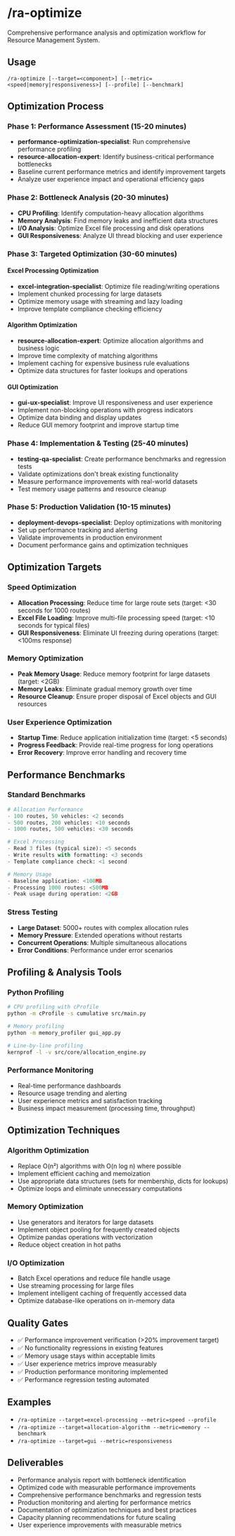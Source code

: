 # /ra-optimize

Comprehensive performance analysis and optimization workflow for Resource Management System.

## Usage
```
/ra-optimize [--target=<component>] [--metric=<speed|memory|responsiveness>] [--profile] [--benchmark]
```

## Optimization Process

### Phase 1: Performance Assessment (15-20 minutes)
- **performance-optimization-specialist**: Run comprehensive performance profiling
- **resource-allocation-expert**: Identify business-critical performance bottlenecks
- Baseline current performance metrics and identify improvement targets
- Analyze user experience impact and operational efficiency gaps

### Phase 2: Bottleneck Analysis (20-30 minutes)
- **CPU Profiling**: Identify computation-heavy allocation algorithms
- **Memory Analysis**: Find memory leaks and inefficient data structures
- **I/O Analysis**: Optimize Excel file processing and disk operations
- **GUI Responsiveness**: Analyze UI thread blocking and user experience

### Phase 3: Targeted Optimization (30-60 minutes)
#### Excel Processing Optimization
- **excel-integration-specialist**: Optimize file reading/writing operations
- Implement chunked processing for large datasets
- Optimize memory usage with streaming and lazy loading
- Improve template compliance checking efficiency

#### Algorithm Optimization
- **resource-allocation-expert**: Optimize allocation algorithms and business logic
- Improve time complexity of matching algorithms
- Implement caching for expensive business rule evaluations
- Optimize data structures for faster lookups and operations

#### GUI Optimization
- **gui-ux-specialist**: Improve UI responsiveness and user experience
- Implement non-blocking operations with progress indicators
- Optimize data binding and display updates
- Reduce GUI memory footprint and improve startup time

### Phase 4: Implementation & Testing (25-40 minutes)
- **testing-qa-specialist**: Create performance benchmarks and regression tests
- Validate optimizations don't break existing functionality
- Measure performance improvements with real-world datasets
- Test memory usage patterns and resource cleanup

### Phase 5: Production Validation (10-15 minutes)
- **deployment-devops-specialist**: Deploy optimizations with monitoring
- Set up performance tracking and alerting
- Validate improvements in production environment
- Document performance gains and optimization techniques

## Optimization Targets

### Speed Optimization
- **Allocation Processing**: Reduce time for large route sets (target: <30 seconds for 1000 routes)
- **Excel File Loading**: Improve multi-file processing speed (target: <10 seconds for typical files)
- **GUI Responsiveness**: Eliminate UI freezing during operations (target: <100ms response)

### Memory Optimization
- **Peak Memory Usage**: Reduce memory footprint for large datasets (target: <2GB)
- **Memory Leaks**: Eliminate gradual memory growth over time
- **Resource Cleanup**: Ensure proper disposal of Excel objects and GUI resources

### User Experience Optimization
- **Startup Time**: Reduce application initialization time (target: <5 seconds)
- **Progress Feedback**: Provide real-time progress for long operations
- **Error Recovery**: Improve error handling and recovery time

## Performance Benchmarks

### Standard Benchmarks
```python
# Allocation Performance
- 100 routes, 50 vehicles: <2 seconds
- 500 routes, 200 vehicles: <10 seconds
- 1000 routes, 500 vehicles: <30 seconds

# Excel Processing
- Read 3 files (typical size): <5 seconds
- Write results with formatting: <3 seconds
- Template compliance check: <1 second

# Memory Usage
- Baseline application: <100MB
- Processing 1000 routes: <500MB
- Peak usage during operation: <2GB
```

### Stress Testing
- **Large Dataset**: 5000+ routes with complex allocation rules
- **Memory Pressure**: Extended operations without restarts
- **Concurrent Operations**: Multiple simultaneous allocations
- **Error Conditions**: Performance under error scenarios

## Profiling & Analysis Tools

### Python Profiling
```bash
# CPU profiling with cProfile
python -m cProfile -s cumulative src/main.py

# Memory profiling
python -m memory_profiler gui_app.py

# Line-by-line profiling
kernprof -l -v src/core/allocation_engine.py
```

### Performance Monitoring
- Real-time performance dashboards
- Resource usage trending and alerting
- User experience metrics and satisfaction tracking
- Business impact measurement (processing time, throughput)

## Optimization Techniques

### Algorithm Optimization
- Replace O(n²) algorithms with O(n log n) where possible
- Implement efficient caching and memoization
- Use appropriate data structures (sets for membership, dicts for lookups)
- Optimize loops and eliminate unnecessary computations

### Memory Optimization
- Use generators and iterators for large datasets
- Implement object pooling for frequently created objects
- Optimize pandas operations with vectorization
- Reduce object creation in hot paths

### I/O Optimization
- Batch Excel operations and reduce file handle usage
- Use streaming processing for large files
- Implement intelligent caching of frequently accessed data
- Optimize database-like operations on in-memory data

## Quality Gates
- ✅ Performance improvement verification (>20% improvement target)
- ✅ No functionality regressions in existing features
- ✅ Memory usage stays within acceptable limits
- ✅ User experience metrics improve measurably
- ✅ Production performance monitoring implemented
- ✅ Performance regression testing automated

## Examples
- `/ra-optimize --target=excel-processing --metric=speed --profile`
- `/ra-optimize --target=allocation-algorithm --metric=memory --benchmark`
- `/ra-optimize --target=gui --metric=responsiveness`

## Deliverables
- Performance analysis report with bottleneck identification
- Optimized code with measurable performance improvements
- Comprehensive performance benchmarks and regression tests
- Production monitoring and alerting for performance metrics
- Documentation of optimization techniques and best practices
- Capacity planning recommendations for future scaling
- User experience improvements with measurable metrics
